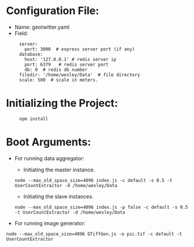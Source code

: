 # Configuration File:

* Name: geotwitter.yaml
* Field: 
``` 
     server:
       port: 3000  # express server port (if any)
     database:
       host: '127.0.0.1' # redis server ip
       port: 6379   # redis server port
       db: 0  # redis db number
     filedir: '/home/wesley/Data'  # file directory
     scale: 500  # scale in meters.
```

# Initializing the Project:

```
     npm install
```

# Boot Arguments:

* For running data aggregator:
     * Initiating the master instance.
     
     ```
     node --max_old_space_size=4096 index.js -c default -s 0.5 -t UserCountExtractor -d /home/wesley/Data
     ```
     
     * Initiating the slave instances.
     
     ```
     node --max_old_space_size=4096 index.js -p false -c default -s 0.5 -t UserCountExtractor -d /home/wesley/Data
     ```

* For running image generator:
```
node --max_old_space_size=4096 GTiffGen.js -o pic.tif -c default -t UserCountExtractor
```
